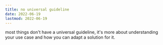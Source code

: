 ```yaml
---
title: no universal guideline
date: 2022-06-19
lastmod: 2022-06-19
---
```

most things don't have a universal guideline, it's more about understanding your use case and how you can adapt a solution for it.